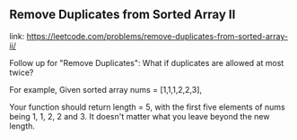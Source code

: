 ## Remove Duplicates from Sorted Array II 
link: <https://leetcode.com/problems/remove-duplicates-from-sorted-array-ii/>

Follow up for "Remove Duplicates":
What if duplicates are allowed at most twice?


For example,
Given sorted array nums = [1,1,1,2,2,3],


Your function should return length = 5, with the first five elements of nums being 1, 1, 2, 2 and 3. It doesn't matter what you leave beyond the new length.
